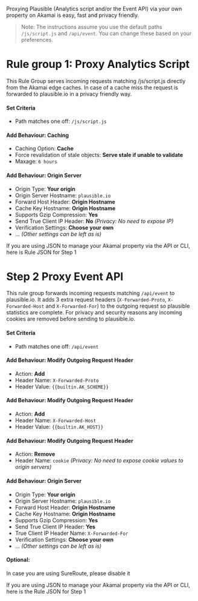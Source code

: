 Proxying Plausible (Analytics script and/or the Event API) via your own property on Akamai is easy, fast and privacy friendly. 

> Note: The instructions assume you use the default paths ``/js/script.js`` and ``/api/event``. You can change these based on your preferences.

# Rule group 1: Proxy Analytics Script
This Rule Group serves incoming requests matching /js/script.js directly from the Akamai edge caches. In case of a cache miss the request is forwarded to plausible.io in a privacy friendly way.

#### Set Criteria
- Path matches one off: ``/js/script.js``

#### Add Behaviour: Caching
- Caching Option: **Cache**
- Force revalidation of stale objects: **Serve stale if unable to validate**
- Maxage: ``6 hours``

#### Add Behaviour: Origin Server
- Origin Type: **Your origin**
- Origin Server Hostname: ``plausible.io``
- Forward Host Header: **Origin Hostname**
- Cache Key Hostname: **Origin Hostname**
- Supports Gzip Compression: **Yes**
- Send True Client IP Header: **No** _(Privacy: No need to expose IP)_
- Verification Settings: **Choose your own**
- ... _(Other settings can be left as is)_

If you are using JSON to manage your Akamai property via the API or CLI, here is Rule JSON for Step 1

# Step 2 Proxy Event API
This rule group forwards incoming requests matching ``/api/event`` to plausible.io. 
It adds 3 extra request headers (``X-Forwarded-Proto``, ``X-Forwarded-Host`` and ``X-Forwarded-For``) to the outgoing request so plausible statistics are complete. 
For privacy and security reasons any incoming cookies are removed before sending to plausible.io.

#### Set Criteria
- Path matches one off: ``/api/event``

#### Add Behaviour: Modify Outgoing Request Header
- Action: **Add**
- Header Name: ``X-Forwarded-Proto``
- Header Value: ``{{builtin.AK_SCHEME}}``

#### Add Behaviour: Modify Outgoing Request Header
- Action: **Add**
- Header Name: ``X-Forwarded-Host``
- Header Value: ``{{builtin.AK_HOST}}``

#### Add Behaviour: Modify Outgoing Request Header
- Action: **Remove**
- Header Name: ``cookie`` _(Privacy: No need to expose cookie values to origin servers)_

#### Add Behaviour: Origin Server
- Origin Type: **Your origin**
- Origin Server Hostname: ``plausible.io``
- Forward Host Header: **Origin Hostname**
- Cache Key Hostname: **Origin Hostname**
- Supports Gzip Compression: **Yes**
- Send True Client IP Header: **Yes**
- True Client IP Header Name: ``X-Forwarded-For``
- Verification Settings: **Choose your own**
- ... _(Other settings can be left as is)_

#### Optional: 
In case you are using SureRoute, please disable it

If you are using JSON to manage your Akamai property via the API or CLI, here is the Rule JSON for Step 1

